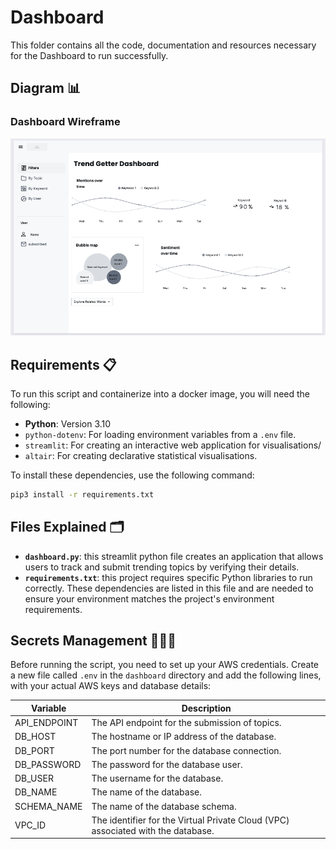 # Dashboard

This folder contains all the code, documentation and resources necessary for the Dashboard to run successfully.

## Diagram 📊

### Dashboard Wireframe

![Dashboard Wireframe](/images/dashboard_wireframe.png)

## Requirements 📋

To run this script and containerize into a docker image, you will need the following:

- **Python**: Version 3.10
- `python-dotenv`: For loading environment variables from a `.env` file.
- `streamlit`: For creating an interactive web application for visualisations/
- `altair`: For creating declarative statistical visualisations.

To install these dependencies, use the following command:

```zsh
pip3 install -r requirements.txt
```

## Files Explained 🗂️
- **`dashboard.py`**: this streamlit python file creates an application that allows users to track and submit trending topics by verifying their details. 
- **`requirements.txt`**: this project requires specific Python libraries to run correctly. These dependencies are listed in this file and are needed to ensure your environment matches the project's environment requirements.

## Secrets Management 🕵🏽‍♂️

Before running the script, you need to set up your AWS credentials. Create a new file called `.env` in the `dashboard` directory and add the following lines, with your actual AWS keys and database details:

| Variable         | Description                                      |
|------------------|--------------------------------------------------|
| API_ENDPOINT     | The API endpoint for the submission of topics.   |
| DB_HOST          | The hostname or IP address of the database.      |
| DB_PORT          | The port number for the database connection.     |
| DB_PASSWORD      | The password for the database user.              |
| DB_USER          | The username for the database.                   |
| DB_NAME          | The name of the database.                        |
| SCHEMA_NAME      | The name of the database schema.                 |
| VPC_ID           | The identifier for the Virtual Private Cloud (VPC) associated with the database. |





